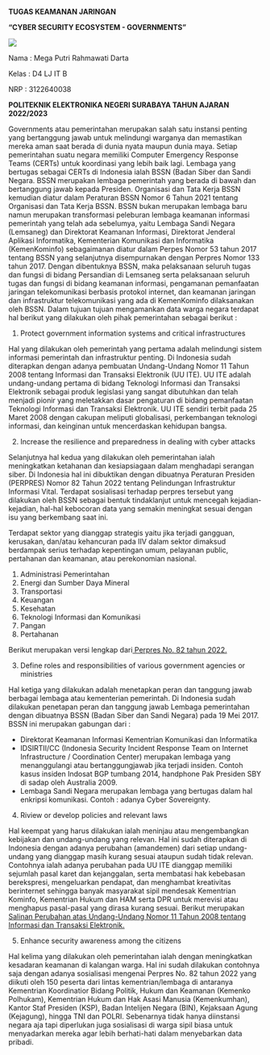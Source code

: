 ﻿**TUGAS                 KEAMANAN JARINGAN** 

**“CYBER SECURITY ECOSYSTEM - GOVERNMENTS”** 

![](Aspose.Words.a8250b83-8599-446e-a384-89447c87425b.001.png)

Nama : Mega Putri Rahmawati Darta 

Kelas : D4 LJ IT B 

NRP  : 3122640038 

**POLITEKNIK ELEKTRONIKA NEGERI SURABAYA TAHUN AJARAN 2022/2023** 

Governments atau pemerintahan merupakan salah satu instansi penting yang bertanggung jawab untuk melindungi warganya dan memastikan mereka aman saat berada di dunia nyata maupun dunia maya. Setiap pemerintahan suatu negara memiliki Computer Emergency Response Teams (CERTs)  untuk  koordinasi  yang  lebih  baik  lagi.  Lembaga  yang  bertugas  sebagai  CERTs  di Indonesia ialah BSSN (Badan Siber dan Sandi Negara. BSSN merupakan lembaga pemerintah yang berada di bawah dan bertanggung jawab kepada Presiden. Organisasi dan Tata Kerja BSSN kemudian diatur dalam Peraturan BSSN Nomor 6 Tahun 2021 tentang Organisasi dan Tata Kerja BSSN. BSSN bukan merupakan lembaga baru namun merupakan transformasi peleburan lembaga keamanan  informasi  pemerintah  yang  telah  ada  sebelumya,  yaitu  Lembaga  Sandi  Negara (Lemsaneg)  dan  Direktorat  Keamanan  Informasi,  Direktorat  Jenderal  Aplikasi  Informatika, Kementerian Komunikasi dan Informatika (KemenKominfo) sebagaimanan diatur dalam Perpes Nomor 53 tahun 2017 tentang BSSN yang selanjutnya disempurnakan dengan Perpres Nomor 133 tahun 2017. Dengan dibentuknya BSSN, maka pelaksanaan seluruh tugas dan fungsi di bidang Persandian di Lemsaneg serta pelaksanaan seluruh tugas dan fungsi di bidang keamanan informasi, pengamanan  pemanfaatan  jaringan  telekomunikasi  berbasis  protokol  internet,  dan  keamanan jaringan dan infrastruktur telekomunikasi yang ada di KemenKominfo dilaksanakan oleh BSSN. Dalam tujuan tujuan mengamankan data warga negara terdapat hal berikut yang dilakukan oleh pihak pemerintahan sebagai berikut :  

1. Protect government information systems and critical infrastructures 

Hal  yang  dilakukan  oleh  pemerintah  yang  pertama  adalah  melindungi  sistem informasi pemerintah dan infrastruktur penting. Di Indonesia sudah diterapkan dengan adanya  pembuatan  Undang-Undang  Nomor  11  Tahun  2008  tentang  Informasi  dan Transaksi  Elektronik  (UU  ITE).  UU  ITE  adalah  undang-undang  pertama  di  bidang Teknologi  Informasi  dan  Transaksi  Elektronik  sebagai  produk  legislasi  yang  sangat dibutuhkan  dan  telah  menjadi  pionir  yang  meletakkan  dasar  pengaturan  di  bidang pemanfaatan Teknologi Informasi dan Transaksi Elektronik. UU ITE sendiri terbit pada 25 Maret 2008 dengan cakupan meliputi globalisasi, perkembangan teknologi informasi, dan keinginan untuk mencerdaskan kehidupan bangsa.  

2. Increase the resilience and preparedness in dealing with cyber attacks 

Selanjutnya  hal  kedua  yang  dilakukan  oleh  pemerintahan  ialah  meningkatkan ketahanan  dan  kesiapsiagaan  dalam  menghadapi  serangan  siber.  Di  Indonesia  hal  ini dibuktikan  dengan  dibuatnya  Peraturan  Presiden  (PERPRES)  Nomor  82  Tahun  2022 tentang Pelindungan Infrastruktur Informasi Vital. Terdapat sosialisasi terhadap perpres tersebut yang dilakukan oleh BSSN sebagai bentuk tindaklanjut untuk mencegah kejadian- kejadian,  hal-hal  kebocoran  data  yang  semakin  meningkat  sesuai  dengan  isu  yang berkembang saat ini.  

Terdapat sektor yang dianggap strategis yaitu jika terjadi gangguan, kerusakan, dan/atau  kehancuran  pada  IIV  dalam  sektor  dimaksud  berdampak  serius  terhadap kepentingan  umum,  pelayanan  public,  pertahanan  dan  keamanan,  atau  perekonomian nasional.  

1. Administrasi Pemerintahan  
1. Energi dan Sumber Daya Mineral  
3. Transportasi  
3. Keuangan  
3. Kesehatan 
3. Teknologi Informasi dan Komunikasi  
3. Pangan  
3. Pertahanan 

Berikut merupakan versi lengkap dari[ Perpres No. 82 tahun 2022.](https://peraturan.bpk.go.id/Home/Details/211029/perpres-no-82-tahun-2022) 

3. Define roles and responsibilities of various government agencies or ministries 

Hal ketiga yang dilakukan adalah menetapkan peran dan tanggung jawab berbagai lembaga atau kementerian pemerintah. Di Indonesia sudah dilakukan penetapan peran dan tanggung jawab Lembaga pemerintahan dengan dibuatnya BSSN (Badan Siber dan Sandi Negara) pada 19 Mei 2017. BSSN ini merupakan gabungan dari :  

- Direktorat Keamanan Informasi Kementrian Komunikasi dan Informatika 
- IDSIRTII/CC (Indonesia Security Incident Response Team on Internet Infrastructure / Coordination  Center)  merupakan  lembaga  yang  menanggulangi  atau bertanggungjawab jika terjadi insiden. Contoh kasus insiden Indosat BGP tumbang 2014, handphone Pak Presiden SBY di sadap oleh Australia 2009. 
- Lembaga  Sandi  Negara  merupakan  lembaga  yang  bertugas  dalam  hal  enkripsi komunikasi. Contoh : adanya Cyber Sovereignty. 
4. Riview or develop policies and relevant laws 

Hal keempat yang harus dilakukan ialah meninjau atau mengembangkan kebijakan dan undang-undang yang relevan. Hal ini sudah diterapkan di Indonesia dengan adanya perubahan (amandemen) dari setiap undang-undang yang dianggap masih kurang sesuai ataupun sudah tidak relevan. Contohnya ialah adanya perubahan pada UU ITE dianggap memiliki  sejumlah  pasal  karet  dan  kejanggalan,  serta  membatasi  hak  kebebasan berekspresi, mengeluarkan pendapat, dan menghambat kreativitas berinternet sehingga banyak masyarakat sipil mendesak Kementrian Kominfo, Kementrian Hukum dan HAM serta DPR untuk merevisi atau menghapus pasal-pasal yang dirasa kurang sesuai. Berikut merupakan [ Salinan  Perubahan  atas  Undang-Undang  Nomor  11  Tahun  2008  tentang Informasi dan Transaksi Elektronik.](https://web.kominfo.go.id/sites/default/files/users/4761/UU%2019%20Tahun%202016.pdf)  

5. Enhance security awareness among the citizens 

Hal  kelima  yang  dilakukan  oleh  pemerintahan  ialah  dengan  meningkatkan kesadaran keamanan di kalangan warga. Hal ini sudah dilakukan contohnya saja dengan adanya sosialisasi mengenai Perpres No. 82 tahun 2022 yang diikuti oleh 150 peserta dari lintas kementrian/lembaga di antaranya Kementrian Koordinatior Bidang Politik, Hukum dan  Keamanan  (Kemenko  Polhukam),  Kementrian  Hukum  dan  Hak  Asasi  Manusia (Kemenkumhan), Kantor Staf Presiden (KSP), Badan Intelijen Negara (BIN), Kejaksaan Agung (Kejagung), hingga TNI dan POLRI. Sebenarnya tidak hanya diinstansi negara aja tapi diperlukan juga sosialisasi di warga sipil biasa untuk menyadarkan mereka agar lebih berhati-hati dalam menyebarkan data pribadi. 
